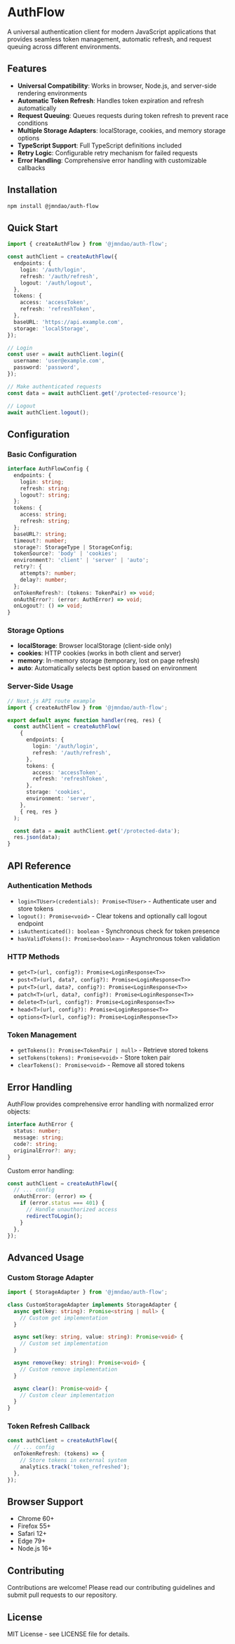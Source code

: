 # AuthFlow

A universal authentication client for modern JavaScript applications that provides seamless token management, automatic refresh, and request queuing across different environments.

## Features

- **Universal Compatibility**: Works in browser, Node.js, and server-side rendering environments
- **Automatic Token Refresh**: Handles token expiration and refresh automatically
- **Request Queuing**: Queues requests during token refresh to prevent race conditions
- **Multiple Storage Adapters**: localStorage, cookies, and memory storage options
- **TypeScript Support**: Full TypeScript definitions included
- **Retry Logic**: Configurable retry mechanism for failed requests
- **Error Handling**: Comprehensive error handling with customizable callbacks

## Installation

```bash
npm install @jmndao/auth-flow
```

## Quick Start

```typescript
import { createAuthFlow } from '@jmndao/auth-flow';

const authClient = createAuthFlow({
  endpoints: {
    login: '/auth/login',
    refresh: '/auth/refresh',
    logout: '/auth/logout',
  },
  tokens: {
    access: 'accessToken',
    refresh: 'refreshToken',
  },
  baseURL: 'https://api.example.com',
  storage: 'localStorage',
});

// Login
const user = await authClient.login({
  username: 'user@example.com',
  password: 'password',
});

// Make authenticated requests
const data = await authClient.get('/protected-resource');

// Logout
await authClient.logout();
```

## Configuration

### Basic Configuration

```typescript
interface AuthFlowConfig {
  endpoints: {
    login: string;
    refresh: string;
    logout?: string;
  };
  tokens: {
    access: string;
    refresh: string;
  };
  baseURL?: string;
  timeout?: number;
  storage?: StorageType | StorageConfig;
  tokenSource?: 'body' | 'cookies';
  environment?: 'client' | 'server' | 'auto';
  retry?: {
    attempts?: number;
    delay?: number;
  };
  onTokenRefresh?: (tokens: TokenPair) => void;
  onAuthError?: (error: AuthError) => void;
  onLogout?: () => void;
}
```

### Storage Options

- **localStorage**: Browser localStorage (client-side only)
- **cookies**: HTTP cookies (works in both client and server)
- **memory**: In-memory storage (temporary, lost on page refresh)
- **auto**: Automatically selects best option based on environment

### Server-Side Usage

```typescript
// Next.js API route example
import { createAuthFlow } from '@jmndao/auth-flow';

export default async function handler(req, res) {
  const authClient = createAuthFlow(
    {
      endpoints: {
        login: '/auth/login',
        refresh: '/auth/refresh',
      },
      tokens: {
        access: 'accessToken',
        refresh: 'refreshToken',
      },
      storage: 'cookies',
      environment: 'server',
    },
    { req, res }
  );

  const data = await authClient.get('/protected-data');
  res.json(data);
}
```

## API Reference

### Authentication Methods

- `login<TUser>(credentials): Promise<TUser>` - Authenticate user and store tokens
- `logout(): Promise<void>` - Clear tokens and optionally call logout endpoint
- `isAuthenticated(): boolean` - Synchronous check for token presence
- `hasValidTokens(): Promise<boolean>` - Asynchronous token validation

### HTTP Methods

- `get<T>(url, config?): Promise<LoginResponse<T>>`
- `post<T>(url, data?, config?): Promise<LoginResponse<T>>`
- `put<T>(url, data?, config?): Promise<LoginResponse<T>>`
- `patch<T>(url, data?, config?): Promise<LoginResponse<T>>`
- `delete<T>(url, config?): Promise<LoginResponse<T>>`
- `head<T>(url, config?): Promise<LoginResponse<T>>`
- `options<T>(url, config?): Promise<LoginResponse<T>>`

### Token Management

- `getTokens(): Promise<TokenPair | null>` - Retrieve stored tokens
- `setTokens(tokens): Promise<void>` - Store token pair
- `clearTokens(): Promise<void>` - Remove all stored tokens

## Error Handling

AuthFlow provides comprehensive error handling with normalized error objects:

```typescript
interface AuthError {
  status: number;
  message: string;
  code?: string;
  originalError?: any;
}
```

Custom error handling:

```typescript
const authClient = createAuthFlow({
  // ... config
  onAuthError: (error) => {
    if (error.status === 401) {
      // Handle unauthorized access
      redirectToLogin();
    }
  },
});
```

## Advanced Usage

### Custom Storage Adapter

```typescript
import { StorageAdapter } from '@jmndao/auth-flow';

class CustomStorageAdapter implements StorageAdapter {
  async get(key: string): Promise<string | null> {
    // Custom get implementation
  }

  async set(key: string, value: string): Promise<void> {
    // Custom set implementation
  }

  async remove(key: string): Promise<void> {
    // Custom remove implementation
  }

  async clear(): Promise<void> {
    // Custom clear implementation
  }
}
```

### Token Refresh Callback

```typescript
const authClient = createAuthFlow({
  // ... config
  onTokenRefresh: (tokens) => {
    // Store tokens in external system
    analytics.track('token_refreshed');
  },
});
```

## Browser Support

- Chrome 60+
- Firefox 55+
- Safari 12+
- Edge 79+
- Node.js 16+

## Contributing

Contributions are welcome! Please read our contributing guidelines and submit pull requests to our repository.

## License

MIT License - see LICENSE file for details.

